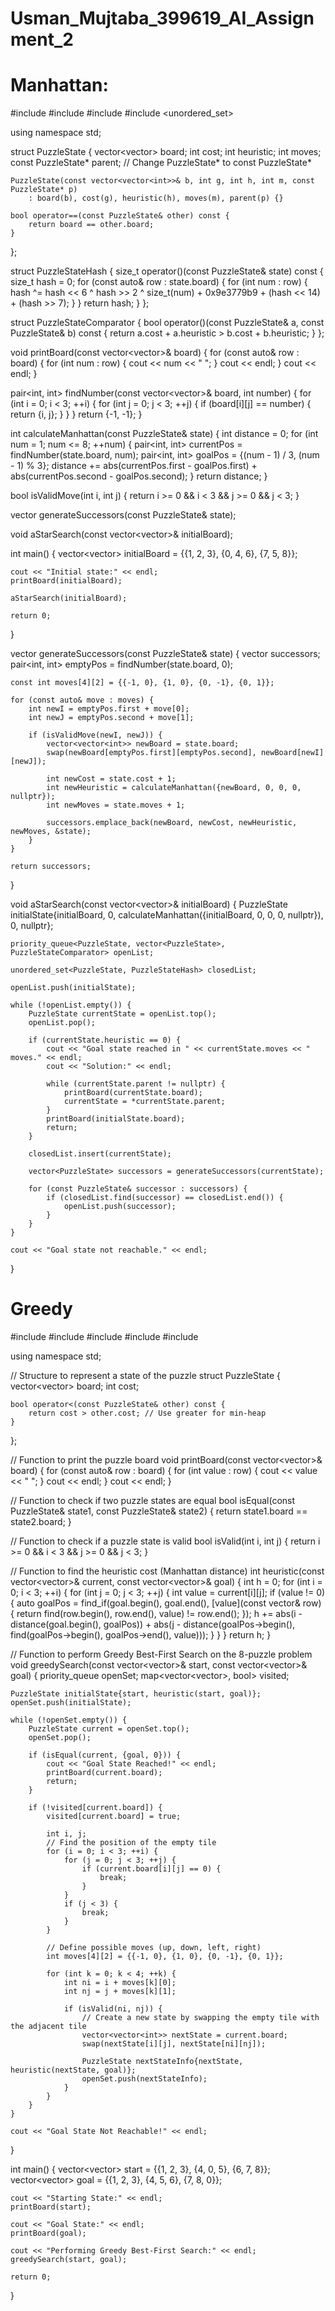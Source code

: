 # Usman_Mujtaba_399619_AI_Assignment_2
# Manhattan: 
#include <iostream>
#include <vector>
#include <queue>
#include <unordered_set>

using namespace std;

struct PuzzleState {
    vector<vector<int>> board;
    int cost;
    int heuristic;
    int moves;
    const PuzzleState* parent;  // Change PuzzleState* to const PuzzleState*

    PuzzleState(const vector<vector<int>>& b, int g, int h, int m, const PuzzleState* p)
        : board(b), cost(g), heuristic(h), moves(m), parent(p) {}

    bool operator==(const PuzzleState& other) const {
        return board == other.board;
    }
};

struct PuzzleStateHash {
    size_t operator()(const PuzzleState& state) const {
        size_t hash = 0;
        for (const auto& row : state.board) {
            for (int num : row) {
                hash ^= hash << 6 ^ hash >> 2 ^ size_t(num) + 0x9e3779b9 + (hash << 14) + (hash >> 7);
            }
        }
        return hash;
    }
};

struct PuzzleStateComparator {
    bool operator()(const PuzzleState& a, const PuzzleState& b) const {
        return a.cost + a.heuristic > b.cost + b.heuristic;
    }
};

void printBoard(const vector<vector<int>>& board) {
    for (const auto& row : board) {
        for (int num : row) {
            cout << num << " ";
        }
        cout << endl;
    }
    cout << endl;
}

pair<int, int> findNumber(const vector<vector<int>>& board, int number) {
    for (int i = 0; i < 3; ++i) {
        for (int j = 0; j < 3; ++j) {
            if (board[i][j] == number) {
                return {i, j};
            }
        }
    }
    return {-1, -1};
}

int calculateManhattan(const PuzzleState& state) {
    int distance = 0;
    for (int num = 1; num <= 8; ++num) {
        pair<int, int> currentPos = findNumber(state.board, num);
        pair<int, int> goalPos = {(num - 1) / 3, (num - 1) % 3};
        distance += abs(currentPos.first - goalPos.first) + abs(currentPos.second - goalPos.second);
    }
    return distance;
}

bool isValidMove(int i, int j) {
    return i >= 0 && i < 3 && j >= 0 && j < 3;
}

vector<PuzzleState> generateSuccessors(const PuzzleState& state);

void aStarSearch(const vector<vector<int>>& initialBoard);

int main() {
    vector<vector<int>> initialBoard = {{1, 2, 3}, {0, 4, 6}, {7, 5, 8}};

    cout << "Initial state:" << endl;
    printBoard(initialBoard);

    aStarSearch(initialBoard);

    return 0;
}

vector<PuzzleState> generateSuccessors(const PuzzleState& state) {
    vector<PuzzleState> successors;
    pair<int, int> emptyPos = findNumber(state.board, 0);

    const int moves[4][2] = {{-1, 0}, {1, 0}, {0, -1}, {0, 1}};

    for (const auto& move : moves) {
        int newI = emptyPos.first + move[0];
        int newJ = emptyPos.second + move[1];

        if (isValidMove(newI, newJ)) {
            vector<vector<int>> newBoard = state.board;
            swap(newBoard[emptyPos.first][emptyPos.second], newBoard[newI][newJ]);

            int newCost = state.cost + 1;
            int newHeuristic = calculateManhattan({newBoard, 0, 0, 0, nullptr});
            int newMoves = state.moves + 1;

            successors.emplace_back(newBoard, newCost, newHeuristic, newMoves, &state);
        }
    }

    return successors;
}

void aStarSearch(const vector<vector<int>>& initialBoard) {
    PuzzleState initialState{initialBoard, 0, calculateManhattan({initialBoard, 0, 0, 0, nullptr}), 0, nullptr};

    priority_queue<PuzzleState, vector<PuzzleState>, PuzzleStateComparator> openList;

    unordered_set<PuzzleState, PuzzleStateHash> closedList;

    openList.push(initialState);

    while (!openList.empty()) {
        PuzzleState currentState = openList.top();
        openList.pop();

        if (currentState.heuristic == 0) {
            cout << "Goal state reached in " << currentState.moves << " moves." << endl;
            cout << "Solution:" << endl;

            while (currentState.parent != nullptr) {
                printBoard(currentState.board);
                currentState = *currentState.parent;
            }
            printBoard(initialState.board);
            return;
        }

        closedList.insert(currentState);

        vector<PuzzleState> successors = generateSuccessors(currentState);

        for (const PuzzleState& successor : successors) {
            if (closedList.find(successor) == closedList.end()) {
                openList.push(successor);
            }
        }
    }

    cout << "Goal state not reachable." << endl;
}

# Greedy 

#include <iostream>
#include <vector>
#include <queue>
#include <map>
#include <algorithm>

using namespace std;

// Structure to represent a state of the puzzle
struct PuzzleState {
    vector<vector<int>> board;
    int cost;

    bool operator<(const PuzzleState& other) const {
        return cost > other.cost; // Use greater for min-heap
    }
};

// Function to print the puzzle board
void printBoard(const vector<vector<int>>& board) {
    for (const auto& row : board) {
        for (int value : row) {
            cout << value << " ";
        }
        cout << endl;
    }
    cout << endl;
}

// Function to check if two puzzle states are equal
bool isEqual(const PuzzleState& state1, const PuzzleState& state2) {
    return state1.board == state2.board;
}

// Function to check if a puzzle state is valid
bool isValid(int i, int j) {
    return i >= 0 && i < 3 && j >= 0 && j < 3;
}

// Function to find the heuristic cost (Manhattan distance)
int heuristic(const vector<vector<int>>& current, const vector<vector<int>>& goal) {
    int h = 0;
    for (int i = 0; i < 3; ++i) {
        for (int j = 0; j < 3; ++j) {
            int value = current[i][j];
            if (value != 0) {
                auto goalPos = find_if(goal.begin(), goal.end(), [value](const vector<int>& row) {
                    return find(row.begin(), row.end(), value) != row.end();
                });
                h += abs(i - distance(goal.begin(), goalPos)) + abs(j - distance(goalPos->begin(), find(goalPos->begin(), goalPos->end(), value)));
            }
        }
    }
    return h;
}

// Function to perform Greedy Best-First Search on the 8-puzzle problem
void greedySearch(const vector<vector<int>>& start, const vector<vector<int>>& goal) {
    priority_queue<PuzzleState> openSet;
    map<vector<vector<int>>, bool> visited;

    PuzzleState initialState{start, heuristic(start, goal)};
    openSet.push(initialState);

    while (!openSet.empty()) {
        PuzzleState current = openSet.top();
        openSet.pop();

        if (isEqual(current, {goal, 0})) {
            cout << "Goal State Reached!" << endl;
            printBoard(current.board);
            return;
        }

        if (!visited[current.board]) {
            visited[current.board] = true;

            int i, j;
            // Find the position of the empty tile
            for (i = 0; i < 3; ++i) {
                for (j = 0; j < 3; ++j) {
                    if (current.board[i][j] == 0) {
                        break;
                    }
                }
                if (j < 3) {
                    break;
                }
            }

            // Define possible moves (up, down, left, right)
            int moves[4][2] = {{-1, 0}, {1, 0}, {0, -1}, {0, 1}};

            for (int k = 0; k < 4; ++k) {
                int ni = i + moves[k][0];
                int nj = j + moves[k][1];

                if (isValid(ni, nj)) {
                    // Create a new state by swapping the empty tile with the adjacent tile
                    vector<vector<int>> nextState = current.board;
                    swap(nextState[i][j], nextState[ni][nj]);

                    PuzzleState nextStateInfo{nextState, heuristic(nextState, goal)};
                    openSet.push(nextStateInfo);
                }
            }
        }
    }

    cout << "Goal State Not Reachable!" << endl;
}

int main() {
    vector<vector<int>> start = {{1, 2, 3}, {4, 0, 5}, {6, 7, 8}};
    vector<vector<int>> goal = {{1, 2, 3}, {4, 5, 6}, {7, 8, 0}};

    cout << "Starting State:" << endl;
    printBoard(start);

    cout << "Goal State:" << endl;
    printBoard(goal);

    cout << "Performing Greedy Best-First Search:" << endl;
    greedySearch(start, goal);

    return 0;
}
